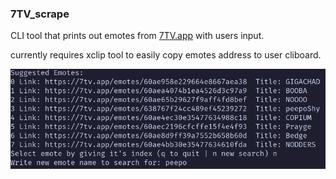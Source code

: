 ### 7TV_scrape

CLI tool that prints out emotes from [7TV.app](https://7tv.app/) with users input.

currently requires xclip tool to easily copy emotes address to user cliboard.


![Example picture of usage in CLI](assets/example_usage.png)